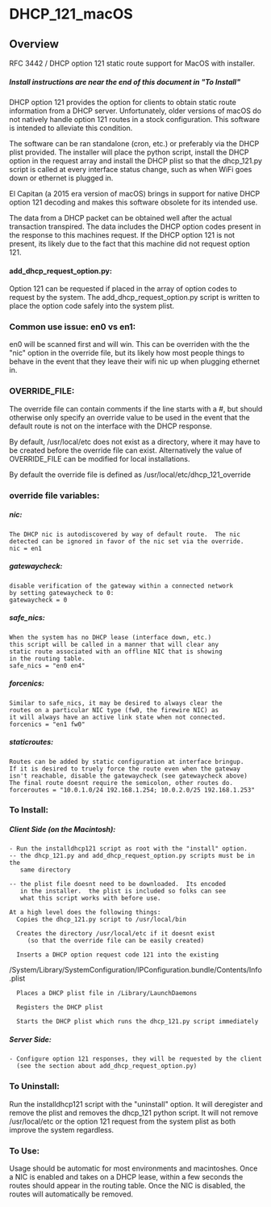 # DHCP_121_macOS

## Overview
RFC 3442 / DHCP option 121 static route support for MacOS with installer.

##### Install instructions are near the end of this document in "To Install"

DHCP option 121 provides the option for clients to obtain static
route information from a DHCP server.  Unfortunately, older
versions of macOS do not natively handle option 121 routes in a stock
configuration.  This software is intended to alleviate this condition.

The software can be ran standalone (cron, etc.) or preferably via the
DHCP plist provided.  The installer will place the python script,
install the DHCP option in the request array and install the DHCP plist
so that the dhcp_121.py script is called at every interface status change,
such as when WiFi goes down or ethernet is plugged in.

El Capitan (a 2015 era version of macOS) brings in support for native
DHCP option 121 decoding and makes this software obsolete for its
intended use.

The data from a DHCP packet can be obtained well after the actual
transaction transpired.  The data includes the DHCP option codes present
in the response to this machines request.  If the DHCP option 121 is not
present, its likely due to the fact that this machine did not request
option 121.


#### add_dhcp_request_option.py:
Option 121 can be requested if placed in the array of option codes
to request by the system.  The add_dhcp_request_option.py script is
written to place the option code safely into the system plist.


### Common use issue: en0 vs en1:
   en0 will be scanned first and will win.  This can be overriden with the
   the "nic" option in the override file, but its likely how most people
   things to behave in the event that they leave their wifi nic up when
   plugging ethernet in.



### OVERRIDE_FILE:
The override file can contain comments if the line starts with a #, but
should otherwise only specify an override value to be used in the event
that the default route is not on the interface with the DHCP response.

By default, /usr/local/etc does not exist as a directory, where it may
have to be created before the override file can exist.  Alternatively the
value of OVERRIDE_FILE can be modified for local installations.

By default the override file is defined as /usr/local/etc/dhcp_121_override

### override file variables:

##### nic:
    The DHCP nic is autodiscovered by way of default route.  The nic
    detected can be ignored in favor of the nic set via the override.
    nic = en1

##### gatewaycheck:
    disable verification of the gateway within a connected network
    by setting gatewaycheck to 0:
    gatewaycheck = 0

##### safe_nics:
    When the system has no DHCP lease (interface down, etc.)
    this script will be called in a manner that will clear any
    static route associated with an offline NIC that is showing
    in the routing table.
    safe_nics = "en0 en4"

##### forcenics:
    Similar to safe_nics, it may be desired to always clear the
    routes on a particular NIC type (fw0, the firewire NIC) as
    it will always have an active link state when not connected.
    forcenics = "en1 fw0"

##### staticroutes:
    Routes can be added by static configuration at interface bringup.
    If it is desired to truely force the route even when the gateway
    isn't reachable, disable the gatewaycheck (see gatewaycheck above)
    The final route doesnt require the semicolon, other routes do.
    forceroutes = "10.0.1.0/24 192.168.1.254; 10.0.2.0/25 192.168.1.253"


### To Install:
##### Client Side (on the Macintosh):
    - Run the installdhcp121 script as root with the "install" option.  
    -- the dhcp_121.py and add_dhcp_request_option.py scripts must be in the
       same directory

    -- the plist file doesnt need to be downloaded.  Its encoded
       in the installer.  the plist is included so folks can see
       what this script works with before use.

    At a high level does the following things:
      Copies the dhcp_121.py script to /usr/local/bin

      Creates the directory /usr/local/etc if it doesnt exist
         (so that the override file can be easily created)

      Inserts a DHCP option request code 121 into the existing
/System/Library/SystemConfiguration/IPConfiguration.bundle/Contents/Info.plist

      Places a DHCP plist file in /Library/LaunchDaemons

      Registers the DHCP plist

      Starts the DHCP plist which runs the dhcp_121.py script immediately

##### Server Side:
    - Configure option 121 responses, they will be requested by the client
      (see the section about add_dhcp_request_option.py)

### To Uninstall:
   Run the installdhcp121 script with the "uninstall" option.  It will
   deregister and remove the plist and removes the dhcp_121 python script.
   It will not remove /usr/local/etc or the option 121 request from the system
   plist as both improve the system regardless.

### To Use:
   Usage should be automatic for most environments and macintoshes.
   Once a NIC is enabled and takes on a DHCP lease, within a few seconds
   the routes should appear in the routing table.  Once the NIC is disabled,
   the routes will automatically be removed.
